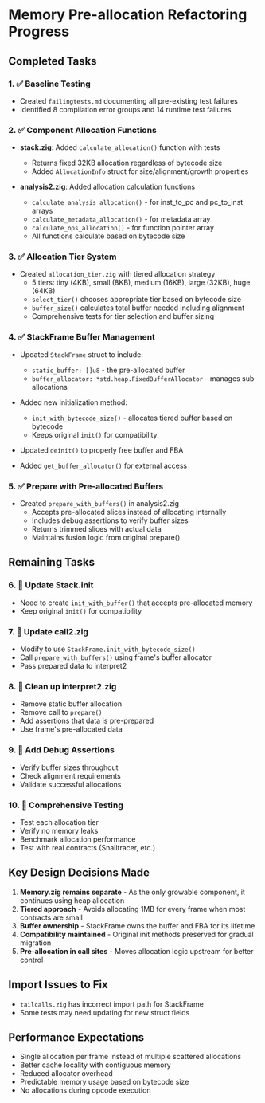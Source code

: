 # Memory Pre-allocation Refactoring Progress

## Completed Tasks

### 1. ✅ Baseline Testing
- Created `failingtests.md` documenting all pre-existing test failures
- Identified 8 compilation error groups and 14 runtime test failures

### 2. ✅ Component Allocation Functions
- **stack.zig**: Added `calculate_allocation()` function with tests
  - Returns fixed 32KB allocation regardless of bytecode size
  - Added `AllocationInfo` struct for size/alignment/growth properties
  
- **analysis2.zig**: Added allocation calculation functions
  - `calculate_analysis_allocation()` - for inst_to_pc and pc_to_inst arrays
  - `calculate_metadata_allocation()` - for metadata array
  - `calculate_ops_allocation()` - for function pointer array
  - All functions calculate based on bytecode size

### 3. ✅ Allocation Tier System
- Created `allocation_tier.zig` with tiered allocation strategy
  - 5 tiers: tiny (4KB), small (8KB), medium (16KB), large (32KB), huge (64KB)
  - `select_tier()` chooses appropriate tier based on bytecode size
  - `buffer_size()` calculates total buffer needed including alignment
  - Comprehensive tests for tier selection and buffer sizing

### 4. ✅ StackFrame Buffer Management
- Updated `StackFrame` struct to include:
  - `static_buffer: []u8` - the pre-allocated buffer
  - `buffer_allocator: *std.heap.FixedBufferAllocator` - manages sub-allocations
  
- Added new initialization method:
  - `init_with_bytecode_size()` - allocates tiered buffer based on bytecode
  - Keeps original `init()` for compatibility
  
- Updated `deinit()` to properly free buffer and FBA
- Added `get_buffer_allocator()` for external access

### 5. ✅ Prepare with Pre-allocated Buffers
- Created `prepare_with_buffers()` in analysis2.zig
  - Accepts pre-allocated slices instead of allocating internally
  - Includes debug assertions to verify buffer sizes
  - Returns trimmed slices with actual data
  - Maintains fusion logic from original prepare()

## Remaining Tasks

### 6. 🔄 Update Stack.init
- Need to create `init_with_buffer()` that accepts pre-allocated memory
- Keep original `init()` for compatibility

### 7. 🔄 Update call2.zig
- Modify to use `StackFrame.init_with_bytecode_size()`
- Call `prepare_with_buffers()` using frame's buffer allocator
- Pass prepared data to interpret2

### 8. 🔄 Clean up interpret2.zig
- Remove static buffer allocation
- Remove call to `prepare()`
- Add assertions that data is pre-prepared
- Use frame's pre-allocated data

### 9. 🔄 Add Debug Assertions
- Verify buffer sizes throughout
- Check alignment requirements
- Validate successful allocations

### 10. 🔄 Comprehensive Testing
- Test each allocation tier
- Verify no memory leaks
- Benchmark allocation performance
- Test with real contracts (Snailtracer, etc.)

## Key Design Decisions Made

1. **Memory.zig remains separate** - As the only growable component, it continues using heap allocation
2. **Tiered approach** - Avoids allocating 1MB for every frame when most contracts are small
3. **Buffer ownership** - StackFrame owns the buffer and FBA for its lifetime
4. **Compatibility maintained** - Original init methods preserved for gradual migration
5. **Pre-allocation in call sites** - Moves allocation logic upstream for better control

## Import Issues to Fix

- `tailcalls.zig` has incorrect import path for StackFrame
- Some tests may need updating for new struct fields

## Performance Expectations

- Single allocation per frame instead of multiple scattered allocations
- Better cache locality with contiguous memory
- Reduced allocator overhead
- Predictable memory usage based on bytecode size
- No allocations during opcode execution